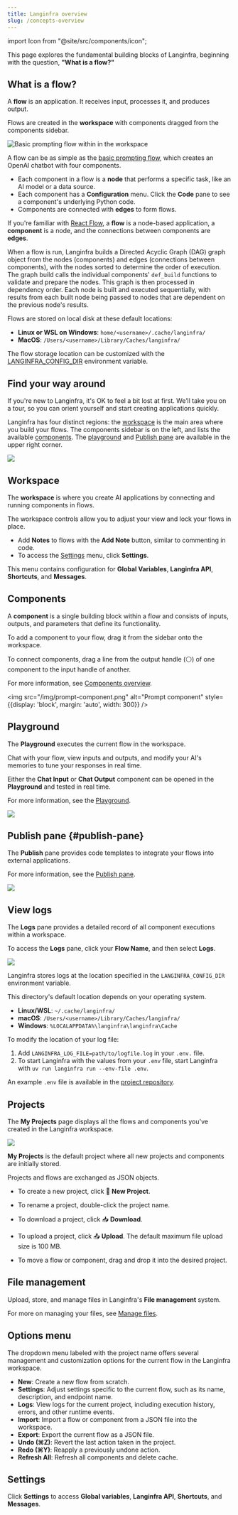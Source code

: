 ```yaml
---
title: Langinfra overview
slug: /concepts-overview
---
```


import Icon from "@site/src/components/icon";

This page explores the fundamental building blocks of Langinfra, beginning with the question, **"What is a flow?"**

## What is a flow?

A **flow** is an application. It receives input, processes it, and produces output.

Flows are created in the **workspace** with components dragged from the components sidebar.

![Basic prompting flow within in the workspace](/img/workspace-basic-prompting.png)

A flow can be as simple as the [basic prompting flow](/get-started-quickstart), which creates an OpenAI chatbot with four components.

- Each component in a flow is a **node** that performs a specific task, like an AI model or a data source.
- Each component has a **Configuration** menu. Click the **Code** pane to see a component's underlying Python code.
- Components are connected with **edges** to form flows.

If you're familiar with [React Flow](https://reactflow.dev/learn), a **flow** is a node-based application, a **component** is a node, and the connections between components are **edges**.

When a flow is run, Langinfra builds a Directed Acyclic Graph (DAG) graph object from the nodes (components) and edges (connections between components), with the nodes sorted to determine the order of execution. The graph build calls the individual components' `def_build` functions to validate and prepare the nodes. This graph is then processed in dependency order. Each node is built and executed sequentially, with results from each built node being passed to nodes that are dependent on the previous node's results.

Flows are stored on local disk at these default locations:

- **Linux or WSL on Windows**: `home/<username>/.cache/langinfra/`
- **MacOS**: `/Users/<username>/Library/Caches/langinfra/`

The flow storage location can be customized with the [LANGINFRA_CONFIG_DIR](/environment-variables#LANGINFRA_CONFIG_DIR) environment variable.

## Find your way around

If you're new to Langinfra, it's OK to feel a bit lost at first. We’ll take you on a tour, so you can orient yourself and start creating applications quickly.

Langinfra has four distinct regions: the [workspace](#workspace) is the main area where you build your flows. The components sidebar is on the left, and lists the available [components](#components). The [playground](#playground) and [Publish pane](#publish-pane) are available in the upper right corner.

![](/img/workspace.png)

## Workspace

The **workspace** is where you create AI applications by connecting and running components in flows.

The workspace controls allow you to adjust your view and lock your flows in place.

- Add **Notes** to flows with the **Add Note** button, similar to commenting in code.
- To access the [Settings](#settings) menu, click <Icon name="Settings" aria-label="Gear icon" /> **Settings**.

This menu contains configuration for **Global Variables**, **Langinfra API**, **Shortcuts**, and **Messages**.

## Components

A **component** is a single building block within a flow and consists of inputs, outputs, and parameters that define its functionality.

To add a component to your flow, drag it from the sidebar onto the workspace.

To connect components, drag a line from the output handle (⚪) of one component to the input handle of another.

For more information, see [Components overview](/concepts-components).

<img src="/img/prompt-component.png" alt="Prompt component" style={{display: 'block', margin: 'auto', width: 300}} />

## Playground

The **Playground** executes the current flow in the workspace.

Chat with your flow, view inputs and outputs, and modify your AI's memories to tune your responses in real time.

Either the **Chat Input** or **Chat Output** component can be opened in the **Playground** and tested in real time.

For more information, see the [Playground](/concepts-playground).

![](/img/playground.png)

## Publish pane {#publish-pane}

The **Publish** pane provides code templates to integrate your flows into external applications.

For more information, see the [Publish pane](/concepts-publish).

![](/img/api-pane.png)

## View logs

The **Logs** pane provides a detailed record of all component executions within a workspace.

To access the **Logs** pane, click your **Flow Name**, and then select **Logs**.

![](/img/logs.png)

Langinfra stores logs at the location specified in the `LANGINFRA_CONFIG_DIR` environment variable.

This directory's default location depends on your operating system.

- **Linux/WSL**: `~/.cache/langinfra/`
- **macOS**: `/Users/<username>/Library/Caches/langinfra/`
- **Windows**: `%LOCALAPPDATA%\langinfra\langinfra\Cache`

To modify the location of your log file:

1. Add `LANGINFRA_LOG_FILE=path/to/logfile.log` in your `.env.` file.
2. To start Langinfra with the values from your `.env` file, start Langinfra with `uv run langinfra run --env-file .env`.

An example `.env` file is available in the [project repository](https://github.com/langinfra/langinfra/blob/main/.env.example).

## Projects

The **My Projects** page displays all the flows and components you've created in the Langinfra workspace.

![](/img/my-projects.png)

**My Projects** is the default project where all new projects and components are initially stored.

Projects and flows are exchanged as JSON objects.

- To create a new project, click 📁 **New Project**.

- To rename a project, double-click the project name.

- To download a project, click 📥 **Download**.

- To upload a project, click 📤 **Upload**. The default maximum file upload size is 100 MB.

- To move a flow or component, drag and drop it into the desired project.

## File management

Upload, store, and manage files in Langinfra's **File management** system.

For more on managing your files, see [Manage files](/concepts-file-management).

## Options menu

The dropdown menu labeled with the project name offers several management and customization options for the current flow in the Langinfra workspace.

- **New**: Create a new flow from scratch.
- **Settings**: Adjust settings specific to the current flow, such as its name, description, and endpoint name.
- **Logs**: View logs for the current project, including execution history, errors, and other runtime events.
- **Import**: Import a flow or component from a JSON file into the workspace.
- **Export**: Export the current flow as a JSON file.
- **Undo (⌘Z)**: Revert the last action taken in the project.
- **Redo (⌘Y)**: Reapply a previously undone action.
- **Refresh All**: Refresh all components and delete cache.

## Settings

Click <Icon name="Settings" aria-label="Gear icon" /> **Settings** to access **Global variables**, **Langinfra API**, **Shortcuts**, and **Messages**.

